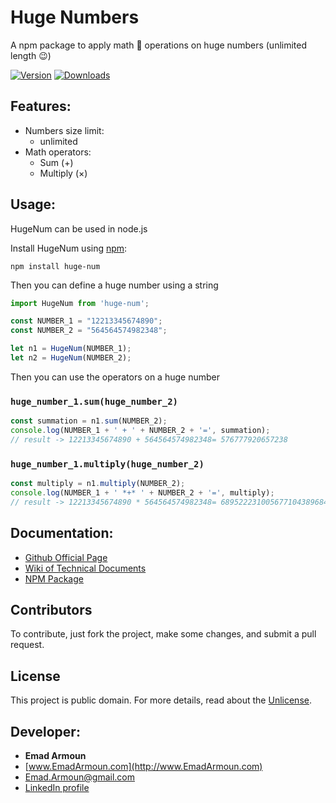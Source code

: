 # Huge Numbers
A npm package to apply math 🔢 operations on huge numbers (unlimited length 😉)

[![Version](https://img.shields.io/npm/v/huge-num.svg)](https://www.npmjs.com/package/huge-num)
[![Downloads](https://img.shields.io/npm/dm/huge-num.svg)](https://www.npmjs.com/package/huge-num)
<!-- [![License](https://img.shields.io/github/license/em-it/huge-num.svg)](https://github.com/em-it/huge-num/blob/master/LICENSE) -->

## Features:
- Numbers size limit:
  - unlimited
- Math operators:
  - Sum (+)
  <!-- - Minus (-) -->
  - Multiply (×)
  <!-- - Devide (÷) -->

## Usage:
HugeNum can be used in node.js

Install HugeNum using [npm](https://www.npmjs.com/package/huge-num):

    npm install huge-num

Then you can define a huge number using a string
```js
import HugeNum from 'huge-num';

const NUMBER_1 = "12213345674890";
const NUMBER_2 = "564564574982348";

let n1 = HugeNum(NUMBER_1);
let n2 = HugeNum(NUMBER_2);
```

Then you can use the operators on a huge number

### `huge_number_1.sum(huge_number_2)`

```js
const summation = n1.sum(NUMBER_2);
console.log(NUMBER_1 + ' + ' + NUMBER_2 + '=', summation);
// result -> 12213345674890 + 564564574982348= 576777920657238
```

### `huge_number_1.multiply(huge_number_2)`

```js
const multiply = n1.multiply(NUMBER_2);
console.log(NUMBER_1 + ' *+* ' + NUMBER_2 + '=', multiply);
// result -> 12213345674890 * 564564574982348= 6895222310056771043896841720
```

<!-- ### Method Chaining
HugeNum operations return HugeNums, which allows you to chain methods.
for example: -->


## Documentation:
<!-- - [Live Example](https://netherland-explorer.netlify.app/) -->
- [Github Official Page](https://em-it.github.io/huge-num/)
- [Wiki of Technical Documents](https://github.com/Em-IT/huge-num/wiki)
- [NPM Package](https://www.npmjs.com/package/huge-num)


## Contributors
To contribute, just fork the project, make some changes, and submit a pull request. 


## License
This project is public domain. For more details, read about the [Unlicense](http://unlicense.org/).


## Developer:
* **Emad Armoun**
* [www.EmadArmoun.com](http://www.EmadArmoun.com)
* [Emad.Armoun@gmail.com](Emad.Armoun@gmail.com)
* [LinkedIn profile](https://www.linkedin.com/in/em-it/)
<!-- ![](/src/assets/images/me.jpg) -->
